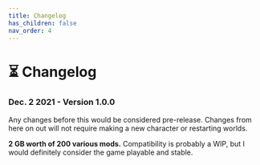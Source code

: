 ```yaml
---
title: Changelog
has_children: false
nav_order: 4
---
```


# ⏳ Changelog

### Dec. 2 2021 - Version 1.0.0

Any changes before this would be considered pre-release. Changes from here on out will not require making a new character or restarting worlds.

**2 GB worth of 200 various mods.** Compatibility is probably a WIP, but I would definitely consider the game playable and stable.
